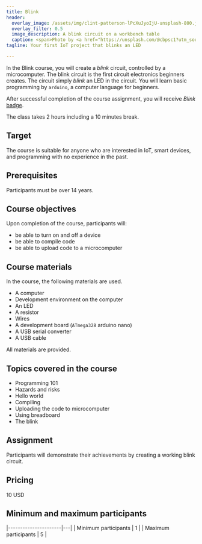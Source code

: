 ```yaml
---
title: Blink
header:
  overlay_image: /assets/img/clint-patterson-lPcXuJyoIjU-unsplash-800.jpg
  overlay_filter: 0.5
  image_description: A blink circuit on a workbench table
  caption: <span>Photo by <a href="https://unsplash.com/@cbpsc1?utm_source=unsplash&amp;utm_medium=referral&amp;utm_content=creditCopyText">Clint Patterson</a> on <a href="https://unsplash.com/s/photos/iot?utm_source=unsplash&amp;utm_medium=referral&amp;utm_content=creditCopyText">Unsplash</a></span>
tagline: Your first IoT project that blinks an LED

---
```


In the Blink course, you will create a _blink_ circuit, controlled by a
microcomputer. The blink circuit is the first circuit electronics beginners
creates. The circuit simply _blink_ an LED in the circuit. You will learn
basic programming by `arduino`, a computer language for beginners.

After successful completion of the course assignment, you will receive
_Blink_ [badge](../../badges/).

The class takes 2 hours including a 10 minutes break.

## Target

The course is suitable for anyone who are interested in IoT, smart devices,
and programming with no experience in the past.

## Prerequisites

Participants must be over 14 years.

## Course objectives

Upon completion of the course, participants will:

- be able to turn on and off a device
- be able to compile code
- be able to upload code to a microcomputer

## Course materials

In the course, the following materials are used.

- A computer
- Development environment on the computer
- An LED
- A resistor
- Wires
- A development board (`ATmega328` arduino nano)
- A USB serial converter
- A USB cable

All materials are provided.

## Topics covered in the course

- Programming 101
- Hazards and risks
- Hello world
- Compiling
- Uploading the code to microcomputer
- Using breadboard
- The blink

## Assignment

Participants will demonstrate their achievements by creating a working
blink circuit.

## Pricing

10 USD

## Minimum and maximum participants

|----------------------|---|
| Minimum participants | 1 |
| Maximum participants | 5 |
